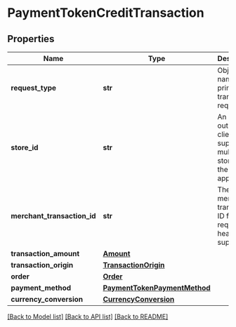 # PaymentTokenCreditTransaction

## Properties
Name | Type | Description | Notes
------------ | ------------- | ------------- | -------------
**request_type** | **str** | Object name of the primary transaction request. | [optional] 
**store_id** | **str** | An optional outlet ID for clients that support multiple stores in the same app. | [optional] 
**merchant_transaction_id** | **str** | The unique merchant transaction ID from the request header, if supplied. | [optional] 
**transaction_amount** | [**Amount**](Amount.md) |  | [optional] 
**transaction_origin** | [**TransactionOrigin**](TransactionOrigin.md) |  | [optional] 
**order** | [**Order**](Order.md) |  | [optional] 
**payment_method** | [**PaymentTokenPaymentMethod**](PaymentTokenPaymentMethod.md) |  | 
**currency_conversion** | [**CurrencyConversion**](CurrencyConversion.md) |  | [optional] 

[[Back to Model list]](../README.md#documentation-for-models) [[Back to API list]](../README.md#documentation-for-api-endpoints) [[Back to README]](../README.md)


